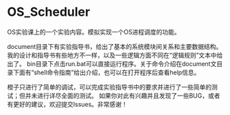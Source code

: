 # OS_Scheduler
OS实验课上的一个实验内容。模拟实现一个OS进程调度的功能。

document目录下有实验指导书，给出了基本的系统模块间关系和主要数据结构。我的设计和指导书有些地方不一样，以及一些逻辑方面不同在“逻辑规则”文本中给出了。
bin目录下点击run.bat可以直接运行程序。关于命令介绍在document文目录下面有“shell命令指南”给出介绍，也可以在打开程序后查看help信息。

橙子只进行了简单的调试，可以完成实验指导书中的要求并进行了一些简单的测试；但并未进行详尽全面的测试。
如果你对此有兴趣并且发现了一些BUG，或者有更好的建议，欢迎提交Issues。非常感谢！

